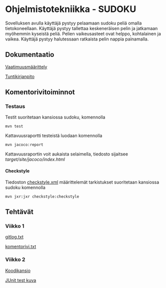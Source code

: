 # Ohjelmistotekniikka - SUDOKU

Sovelluksen avulla käyttäjä pystyy pelaamaan sudoku peliä omalla tietokoneellaan. Käyttäjä pystyy tallettaa keskeneräisen pelin ja jatkamaan myöhemmin kyseistä peliä. Pelien vaikeusasteet ovat helppo, kohtalainen ja vaikea. Käyttäjä pystyy halutessaan ratkaista pelin nappia painamalla.

## Dokumentaatio

[Vaatimuusmäärittely](https://github.com/sebazai/ot-harjoitustyo/blob/master/documentation/vaatimusmaarittely.md)

[Tuntikirjanpito](https://github.com/sebazai/ot-harjoitustyo/blob/master/documentation/tuntikirjanpito.md)

## Komentorivitoiminnot

### Testaus
Testit suoritetaan kansiossa sudoku, komennolla

```
mvn test
```

Kattavuusraportti testeistä luodaan komennolla

```
mvn jacoco:report
```

Kattavuusraportin voit aukaista selaimella, tiedosto sijaitsee _target/site/jacoco/index.html_

#### Checkstyle

Tiedoston [checkstyle.xml](https://github.com/sebazai/ot-harjoitustyo/blob/master/checkstyle.xml) määrittelemät tarkistukset suoritetaan kansiossa sudoku komennolla

```
mvn jxr:jxr checkstyle:checkstyle
```

## Tehtävät

### Viikko 1

[gitlog.txt](https://github.com/sebazai/ot-harjoitustyo/blob/master/laskarit/viikko1/gitlog.txt)

[komentorivi.txt](https://github.com/sebazai/ot-harjoitustyo/blob/master/laskarit/viikko1/komentorivi.txt)

### Viikko 2
[Koodikansio](https://github.com/sebazai/ot-harjoitustyo/blob/master/laskarit/viikko2/)

[JUnit test kuva](https://github.com/sebazai/ot-harjoitustyo/blob/master/laskarit/viikko2/laskari-viikko2-kuva.png)
